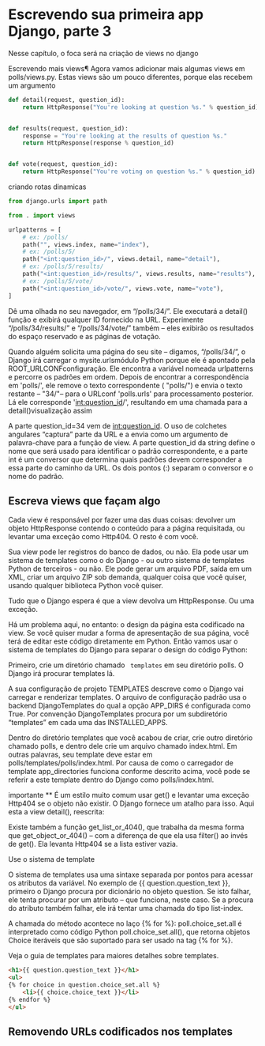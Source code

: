 # Escrevendo sua primeira app Django, parte 3

Nesse capítulo, o foca será na criação de views no django

Escrevendo mais views¶
Agora vamos adicionar mais algumas views em polls/views.py. Estas views são um pouco diferentes, porque elas recebem um argumento

```python
def detail(request, question_id):
    return HttpResponse("You're looking at question %s." % question_id)


def results(request, question_id):
    response = "You're looking at the results of question %s."
    return HttpResponse(response % question_id)


def vote(request, question_id):
    return HttpResponse("You're voting on question %s." % question_id)

```


criando rotas dinamicas

```python
from django.urls import path

from . import views

urlpatterns = [
    # ex: /polls/
    path("", views.index, name="index"),
    # ex: /polls/5/
    path("<int:question_id>/", views.detail, name="detail"),
    # ex: /polls/5/results/
    path("<int:question_id>/results/", views.results, name="results"),
    # ex: /polls/5/vote/
    path("<int:question_id>/vote/", views.vote, name="vote"),
]
```

Dê uma olhada no seu navegador, em “/polls/34/”. Ele executará a detail() função e exibirá qualquer ID fornecido na URL. Experimente “/polls/34/results/” e “/polls/34/vote/” também – eles exibirão os resultados do espaço reservado e as páginas de votação.

Quando alguém solicita uma página do seu site – digamos, “/polls/34/”, o Django irá carregar o mysite.urlsmódulo Python porque ele é apontado pela ROOT_URLCONFconfiguração. Ele encontra a variável nomeada urlpatterns e percorre os padrões em ordem. Depois de encontrar a correspondência em 'polls/', ele remove o texto correspondente ( "polls/") e envia o texto restante – "34/"– para o URLconf 'polls.urls' para processamento posterior. Lá ele corresponde '<int:question_id>/', resultando em uma chamada para a detail()visualização assim

A parte question_id=34 vem de <int:question_id>. O uso de colchetes angulares “captura” parte da URL e a envia como um argumento de palavra-chave para a função de view. A parte question_id da string define o nome que será usado para identificar o padrão correspondente, e a parte int é um conversor que determina quais padrões devem corresponder a essa parte do caminho da URL. Os dois pontos (:) separam o conversor e o nome do padrão.


## Escreva views que façam algo

Cada view é responsável por fazer uma das duas coisas: devolver um objeto HttpResponse contendo o conteúdo para a página requisitada, ou levantar uma exceção como Http404. O resto é com você.

Sua view pode ler registros do banco de dados, ou não. Ela pode usar um sistema de templates como o do Django - ou outro sistema de templates Python de terceiros - ou não. Ele pode gerar um arquivo PDF, saída em um XML, criar um arquivo ZIP sob demanda, qualquer coisa que você quiser, usando qualquer biblioteca Python você quiser.

Tudo que o Django espera é que a view devolva um HttpResponse. Ou uma exceção.




Há um problema aqui, no entanto: o design da página esta codificado na view. Se você quiser mudar a forma de apresentação de sua página, você terá de editar este código diretamente em Python. Então vamos usar o sistema de templates do Django para separar o design do código Python:

Primeiro, crie um diretório chamado `` templates`` em seu diretório polls. O Django irá procurar templates lá.

A sua configuração de projeto TEMPLATES descreve como o Django vai carregar e renderizar templates. O arquivo de configuração padrão usa o backend DjangoTemplates do qual a opção APP_DIRS é configurada como True. Por convenção DjangoTemplates procura por um subdiretório “templates” em cada uma das INSTALLED_APPS.

Dentro do diretório templates que você acabou de criar, crie outro diretório chamado polls, e dentro dele crie um arquivo chamado index.html. Em outras palavras, seu template deve estar em polls/templates/polls/index.html. Por causa de como o carregador de template app_directories funciona conforme descrito acima, você pode se referir a este template dentro do Django como polls/index.html.


importante **
É um estilo muito comum usar get() e levantar uma exceção Http404 se o objeto não existir. O Django fornece um atalho para isso. Aqui esta a view detail(), reescrita:


Existe também a função get_list_or_404(), que trabalha da mesma forma que get_object_or_404() – com a diferença de que ela usa filter() ao invés de get(). Ela levanta Http404 se a lista estiver vazia.



Use o sistema de template


O sistema de templates usa uma sintaxe separada por pontos para acessar os atributos da variável. No exemplo de {{ question.question_text }}, primeiro o Django procura por dicionário no objeto question. Se isto falhar, ele tenta procurar por um atributo – que funciona, neste caso. Se a procura do atributo também falhar, ele irá tentar uma chamada do tipo list-index.

A chamada do método acontece no laço {% for %}: poll.choice_set.all é interpretado como código Python poll.choice_set.all(), que retorna objetos Choice iteráveis que são suportado para ser usado na tag {% for %}.

Veja o guia de templates para maiores detalhes sobre templates.


```html
<h1>{{ question.question_text }}</h1>
<ul>
{% for choice in question.choice_set.all %}
    <li>{{ choice.choice_text }}</li>
{% endfor %}
</ul>

```


## Removendo URLs codificados nos templates
